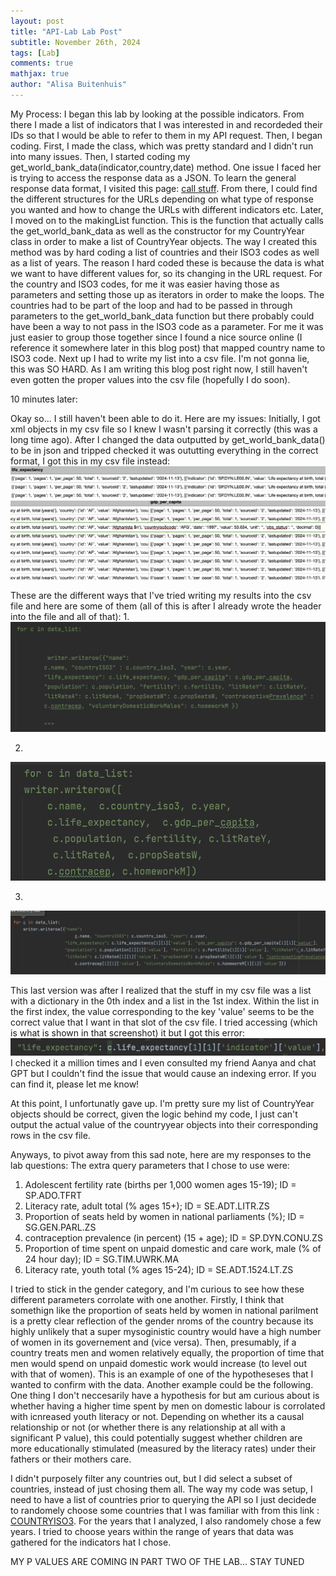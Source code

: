 ```yaml
---
layout: post
title: "API-Lab Lab Post"
subtitle: November 26th, 2024
tags: [Lab]
comments: true
mathjax: true
author: "Alisa Buitenhuis"
---
```

My Process: 
I began this lab by looking at the possible indicators. From there I made a list of indicators that I was interested in and recordeded their IDs so that I would be able to refer to them  in my API request. Then, I began coding. First, I made the class, which was pretty standard and I didn't run into many issues. Then, I started coding my get_world_bank_data(indicator,country,date) method. One issue I faced her is trying to access the response data as a JSON. To learn the general response data format, I visited this page:  [call stuff](https://datahelpdesk.worldbank.org/knowledgebase/articles/898581). From there, I could find the different structures for the URLs depending on what type of response you wanted and how to change the URLs with different indicators etc. Later, I moved on to the makingList function. This is the function that actually calls the get_world_bank_data as well as the constructor for my CountryYear class in order to make a list of CountryYear objects. The way I created this method was by hard coding a list of countries and their ISO3 codes as well as a list of years. The reason I hard coded these is because the data is what we want to have different values for, so its changing in the URL request. For the country and ISO3 codes, for me it was easier having those as parameters and setting those up as iterators in order to make the loops. The countries had to be part of the loop and had to be passed in through parameters to the get_world_bank_data function but there probably could have been a way to not pass in the ISO3 code as a parameter. For me it was just easier to group those together since I found a nice source online (I reference it somewhere later in this blog post) that mapped country name to ISO3 code. Next up I had to write my list into a csv file. I'm not gonna lie, this was SO HARD. As I am writing this blog post right now, I still haven't even gotten the proper values into the csv file (hopefully I do soon). 

10 minutes later: 

Okay so... I still haven't been able to do it. Here are my issues: 
Initially, I got xml objects in my csv file so I knew I wasn't parsing it correctly (this was a long time ago). After I changed the data outputted by get_world_bank_data() to be in json and tripped checked it was oututting everything in the correct format, I got this in my csv file instead: 
![image](/assets/img/Screenshot%202024-11-27%20at%2012.26.16%20AM.png)
![image](/assets/img/Screenshot%202024-11-27%20at%2012.26.40%20AM.png)

These are the different ways that I've tried writing my results into the csv file and here are some of them (all of this is after I already wrote the header into the file and all of that): 
1.
![image](/assets/img/Screenshot%202024-11-27%20at%2012.35.24%20AM.png)

2. 
![image](/assets/img/Screenshot%202024-11-27%20at%2012.36.03%20AM.png)

3. 
![image](/assets/img/Screenshot%202024-11-27%20at%2012.36.53%20AM.png)

This last version was after I realized that the stuff in my csv file was a list with a dictionary in the 0th index and a list in the 1st index. Within the list in the first index, the value corresponding to the key 'value' seems to be the correct value that I want in that slot of the csv file. I tried accessing (which is what is shown in that screenshot) it but I got this error: 
![image](/assets/img/Screenshot%202024-11-27%20at%2012.38.44%20AM.png)
I checked it a million times and I even consulted my friend Aanya and chat GPT but I couldn't find the issue that would cause an indexing error. If you can find it, please let me know! 

At this point, I unfortunatly gave up. I'm pretty sure my list of CountryYear objects should be correct, given the logic behind my code, I just can't output the actual value of the countryyear objects into their corresponding rows in the csv file. 

Anyways, to pivot away from this sad note, here are my responses to the lab questions: 
The extra query parameters that I chose to use were:
 1. Adolescent fertility rate (births per 1,000 women ages 15-19); ID = SP.ADO.TFRT
 2. Literacy rate, adult total (% ages 15+); ID = SE.ADT.LITR.ZS
 3. Proportion of seats held by women in national parliaments (%); ID = SG.GEN.PARL.ZS
 4. contraception prevalence (in percent) (15 + age); ID = SP.DYN.CONU.ZS
 5. Proportion of time spent on unpaid domestic and care work, male (% of 24 hour day); ID = SG.TIM.UWRK.MA
 6. Literacy rate, youth total (% ages 15-24); ID = SE.ADT.1524.LT.ZS

I tried to stick in the gender category, and I'm curious to see how these different parameters corrolate with one another. 
Firstly, I think that somethign like the proportion of seats held by women in national parilment is a pretty clear reflection of the gender nroms of the country 
because its highly unlikely that a super mysoginistic country would have a high number of women in its governement and (vice versa). Then, presumably, if a country 
treats men and women relatively equally, the proportion of time that men would spend on unpaid domestic work would increase (to level out with that of women). This is an example of
one of the hypotheseses that I wanted to confirm with the data. Another example could be the following. 
One thing I don't neccesarily have a hypothesis for but am curious about is whether having a higher time 
spent by men on domestic labour is corrolated with icnreased youth literacy or not. Depending on whether its a causal relationship or not 
(or whether there is any relationship at all with a significant P value), this could potentially suggest whether 
children are more educationally stimulated (measured by the literacy rates) under their fathers or their mothers care. 

I didn't purposely filter any countries out, but I did select a subset of countries, instead of just chosing them all. The way my code was setup, 
I need to have a list of countries prior to querying the API so I just decidede to randomely choose some countries that I was familiar with from this link : 
[COUNTRYISO3](https://www.iban.com/country-codes). For the years that I analyzed, I also randomely chose a few years. I tried to choose years within the range of years 
that data was gathered for the indicators hat I chose. 

MY P VALUES ARE COMING IN PART TWO OF THE LAB... STAY TUNED
